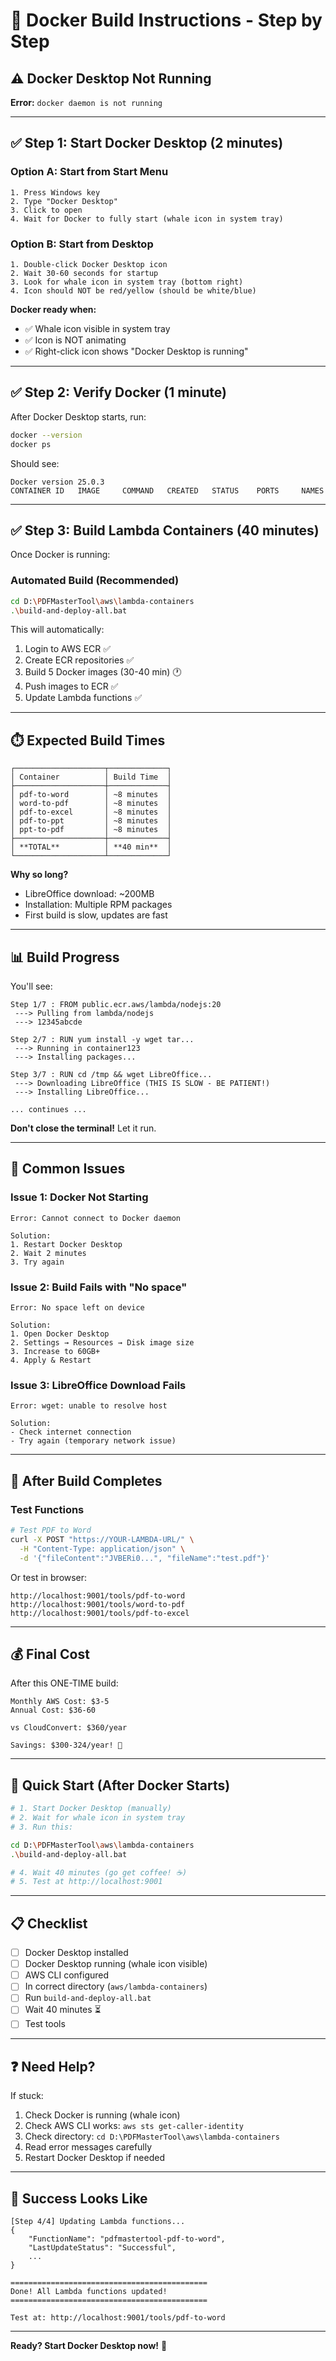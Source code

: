 # 🐳 Docker Build Instructions - Step by Step

## ⚠️ Docker Desktop Not Running

**Error:** `docker daemon is not running`

---

## ✅ Step 1: Start Docker Desktop (2 minutes)

### Option A: Start from Start Menu
```
1. Press Windows key
2. Type "Docker Desktop"
3. Click to open
4. Wait for Docker to fully start (whale icon in system tray)
```

### Option B: Start from Desktop
```
1. Double-click Docker Desktop icon
2. Wait 30-60 seconds for startup
3. Look for whale icon in system tray (bottom right)
4. Icon should NOT be red/yellow (should be white/blue)
```

**Docker ready when:**
- ✅ Whale icon visible in system tray
- ✅ Icon is NOT animating
- ✅ Right-click icon shows "Docker Desktop is running"

---

## ✅ Step 2: Verify Docker (1 minute)

After Docker Desktop starts, run:

```bash
docker --version
docker ps
```

Should see:
```
Docker version 25.0.3
CONTAINER ID   IMAGE     COMMAND   CREATED   STATUS    PORTS     NAMES
```

---

## ✅ Step 3: Build Lambda Containers (40 minutes)

Once Docker is running:

### Automated Build (Recommended)
```bash
cd D:\PDFMasterTool\aws\lambda-containers
.\build-and-deploy-all.bat
```

This will automatically:
1. Login to AWS ECR ✅
2. Create ECR repositories ✅
3. Build 5 Docker images (30-40 min) 🕐
4. Push images to ECR ✅
5. Update Lambda functions ✅

---

## ⏱️ Expected Build Times

```
┌────────────────────┬─────────────┐
│ Container          │ Build Time  │
├────────────────────┼─────────────┤
│ pdf-to-word        │ ~8 minutes  │
│ word-to-pdf        │ ~8 minutes  │
│ pdf-to-excel       │ ~8 minutes  │
│ pdf-to-ppt         │ ~8 minutes  │
│ ppt-to-pdf         │ ~8 minutes  │
├────────────────────┼─────────────┤
│ **TOTAL**          │ **40 min**  │
└────────────────────┴─────────────┘
```

**Why so long?**
- LibreOffice download: ~200MB
- Installation: Multiple RPM packages
- First build is slow, updates are fast

---

## 📊 Build Progress

You'll see:

```
Step 1/7 : FROM public.ecr.aws/lambda/nodejs:20
 ---> Pulling from lambda/nodejs
 ---> 12345abcde

Step 2/7 : RUN yum install -y wget tar...
 ---> Running in container123
 ---> Installing packages...

Step 3/7 : RUN cd /tmp && wget LibreOffice...
 ---> Downloading LibreOffice (THIS IS SLOW - BE PATIENT!)
 ---> Installing LibreOffice...

... continues ...
```

**Don't close the terminal!** Let it run.

---

## 🚨 Common Issues

### Issue 1: Docker Not Starting
```
Error: Cannot connect to Docker daemon

Solution:
1. Restart Docker Desktop
2. Wait 2 minutes
3. Try again
```

### Issue 2: Build Fails with "No space"
```
Error: No space left on device

Solution:
1. Open Docker Desktop
2. Settings → Resources → Disk image size
3. Increase to 60GB+
4. Apply & Restart
```

### Issue 3: LibreOffice Download Fails
```
Error: wget: unable to resolve host

Solution:
- Check internet connection
- Try again (temporary network issue)
```

---

## 🎯 After Build Completes

### Test Functions

```bash
# Test PDF to Word
curl -X POST "https://YOUR-LAMBDA-URL/" \
  -H "Content-Type: application/json" \
  -d '{"fileContent":"JVBERi0...", "fileName":"test.pdf"}'
```

Or test in browser:
```
http://localhost:9001/tools/pdf-to-word
http://localhost:9001/tools/word-to-pdf
http://localhost:9001/tools/pdf-to-excel
```

---

## 💰 Final Cost

After this ONE-TIME build:

```
Monthly AWS Cost: $3-5
Annual Cost: $36-60

vs CloudConvert: $360/year

Savings: $300-324/year! 💚
```

---

## 🚀 Quick Start (After Docker Starts)

```bash
# 1. Start Docker Desktop (manually)
# 2. Wait for whale icon in system tray
# 3. Run this:

cd D:\PDFMasterTool\aws\lambda-containers
.\build-and-deploy-all.bat

# 4. Wait 40 minutes (go get coffee! ☕)
# 5. Test at http://localhost:9001
```

---

## 📋 Checklist

- [ ] Docker Desktop installed
- [ ] Docker Desktop running (whale icon visible)
- [ ] AWS CLI configured
- [ ] In correct directory (`aws/lambda-containers`)
- [ ] Run `build-and-deploy-all.bat`
- [ ] Wait 40 minutes ⏳
- [ ] Test tools

---

## ❓ Need Help?

If stuck:
1. Check Docker is running (whale icon)
2. Check AWS CLI works: `aws sts get-caller-identity`
3. Check directory: `cd D:\PDFMasterTool\aws\lambda-containers`
4. Read error messages carefully
5. Restart Docker Desktop if needed

---

## 🎉 Success Looks Like

```
[Step 4/4] Updating Lambda functions...
{
    "FunctionName": "pdfmastertool-pdf-to-word",
    "LastUpdateStatus": "Successful",
    ...
}

============================================
Done! All Lambda functions updated!
============================================

Test at: http://localhost:9001/tools/pdf-to-word
```

---

**Ready? Start Docker Desktop now!** 🐳









